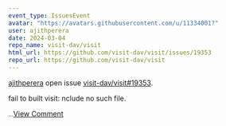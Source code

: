 ```yaml
---
event_type: IssuesEvent
avatar: "https://avatars.githubusercontent.com/u/11334001?"
user: ajithperera
date: 2024-03-04
repo_name: visit-dav/visit
html_url: https://github.com/visit-dav/visit/issues/19353
repo_url: https://github.com/visit-dav/visit
---
```


<a href='https://github.com/ajithperera' target='_blank'>ajithperera</a> open issue <a href='https://github.com/visit-dav/visit/issues/19353' target='_blank'>visit-dav/visit#19353</a>.

<p>fail to built visit: nclude <QtX11Extras/QX11Info> no such file.</p><small>...</small><a href='https://github.com/visit-dav/visit/issues/19353' target='_blank'>View Comment</a>